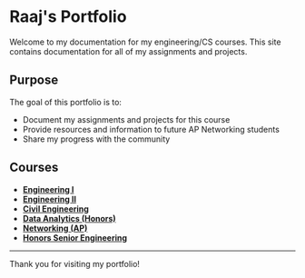 # Raaj's Portfolio

Welcome to my documentation for my engineering/CS courses. 
This site contains documentation for all of my assignments and projects. 

## Purpose
The goal of this portfolio is to:

- Document my assignments and projects for this course
- Provide resources and information to future AP Networking students
- Share my progress with the community

## Courses
- **[Engineering I](courses/engineering_1/index.md)**
- **[Engineering II](courses/engineering_2/index.md)**
- **[Civil Engineering](courses/civil_engineering/index.md)**
- **[Data Analytics (Honors)](courses/data_analytics/index.md)**
- **[Networking (AP)](courses/ap_networking/index.md)**
- **[Honors Senior Engineering](courses/senior_engineering/index.md)**

---

Thank you for visiting my portfolio!
